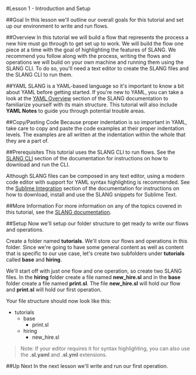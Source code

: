 #Lesson 1 - Introduction and Setup

##Goal
In this lesson we'll outline our overall goals for this tutorial and set up our environment to write and run flows.

##Overview
In this tutorial we will build a flow that represents the process a new hire must go through to get set up to work. We will build the flow one piece at a time with the goal of highlighting the features of SLANG. We recommend you follow along with the process, writing the flows and operations we will build on your own machine and running them using the SLANG CLI. To do so, you'll need a text editor to create the SLANG files and  the SLANG CLI to run them.  

##YAML
SLANG is a YAML-based language so it's important to know a bit about YAML before getting started. If you're new to YAML, you can take a look at the [YAML Overview](http://www.openscore.io/#/docs#yaml-overview) section of the SLANG documentation to familiarize yourself with its main structure. This tutorial will also include **YAML Notes** to guide you through potential trouble areas.

##Copy/Pasting Code
Because proper indentation is so important in YAML, take care to copy and paste the code examples at their proper indentation levels. The examples are all written at the indentation within the whole that they are a part of.

##Prerequisites
This tutorial uses the SLANG CLI to run flows. See the [SLANG CLI](http://www.openscore.io/#/docs#slang-cli) section of the documentation for instructions on how to download and run the CLI.

Although SLANG files can be composed in any text editor, using a modern code editor with support for YAML syntax highlighting is recommended. See the [Sublime Integration](http://www.openscore.io/#/docs#sublime-integration) section of the documentation for instructions on how to download, install and use the SLANG snippets for Sublime Text.

##More Information
For more information on any of the topics covered in this tutorial, see the [SLANG documentation](http://www.openscore.io/#/docs#slang).

##Setup
Now we'll setup our folder structure to get ready to write our flows and operations.

Create a folder named **tutorials**. We'll store our flows and operations in this folder. Since we're going to have some general content as well as content that is specific to our use case, let's create two subfolders under **tutorials** called **base** and **hiring**. 

We'll start off with just one flow and one operation, so create two SLANG files. In the **hiring** folder create a file named **new\_hire.sl** and in the **base** folder create a file named **print.sl**. The file **new\_hire.sl** will hold our flow and **print.sl** will hold our first operation.

Your file structure should now look like this:

+ tutorials
    + base
        + print.sl
    + hiring
        + new_hire.sl 

> Note: If your editor requires it for syntax highlighting, you can also use the **.sl.yaml** and **.sl.yml** extensions. 

##Up Next
In the next lesson we'll write and run our first operation.

